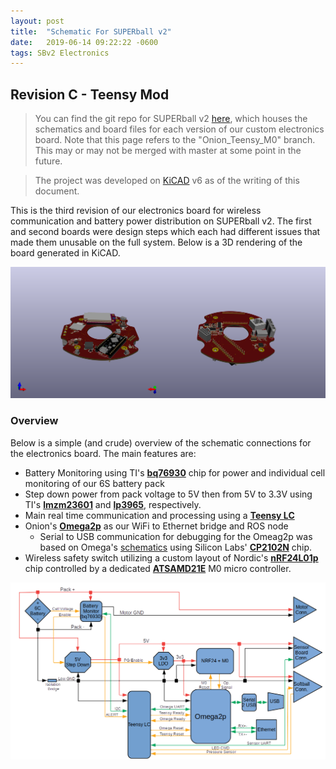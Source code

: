 ```yaml
---
layout: post
title:  "Schematic For SUPERball v2"
date:   2019-06-14 09:22:22 -0600
tags: SBv2 Electronics
---
```

## Revision C - Teensy Mod
> You can find the git repo for SUPERball v2 [here][Electronics Github], which houses the schematics and board files for each version of our custom electronics board. Note that this page refers to the "Onion_Teensy_M0" branch. This may or may not be merged with master at some point in the future.

> The project was developed on [KiCAD] v6 as of the writing of this document.

This is the third revision of our electronics board for wireless communication and battery power distribution on SUPERball v2. The first and second boards were design steps which each had different issues that made them unusable on the full system. Below is a 3D rendering of the board generated in KiCAD.

![3D Board](/assets/img/main_3D_combined.png "Top/Bottom Rendering of SBv2 Electronics Board")

### Overview

Below is a simple (and crude) overview of the schematic connections for the electronics board. The main features are:
* Battery Monitoring using TI's [**bq76930**][bq76930] chip for power and individual cell monitoring of our 6S battery pack
* Step down power from pack voltage to 5V then from 5V to 3.3V using TI's [**lmzm23601**][lmzm23601] and [**lp3965**][lp3965], respectively.
* Main real time communication and processing using a [**Teensy LC**][teensyLC]
* Onion's [**Omega2p**][omega2p] as our WiFi to Ethernet bridge and ROS node
  - Serial to USB communication for debugging for the Omeag2p was based on Omega's [schematics][onion schematic] using Silicon Labs' [**CP2102N**][cp2102n] chip.
* Wireless safety switch utilizing a custom layout of Nordic's [**nRF24L01p**][nRF24] chip controlled by a dedicated [**ATSAMD21E**][atsamd21e] M0 micro controller.

![Crude Electrical Diagram](/assets/img/SBv2_Electronics_Diagram.png "Electrical Diagram")

[Electronics Github]: https://github.com/JEB12345/superball_v2_electronics/tree/Onion_Teensy_M0
[KiCAD]: http://www.kicad-pcb.org/
[bq76930]: https://www.ti.com/lit/ds/symlink/bq76930.pdf
[lmzm23601]: http://www.ti.com/lit/ds/symlink/lmzm23601.pdf
[lp3965]: https://www.ti.com/lit/ds/symlink/lp3965.pdf
[teensyLC]: https://www.pjrc.com/teensy/teensyLC.html
[omega2p]: https://docs.onion.io/omega2-docs/omega2p.html
[onion schematic]: https://github.com/OnionIoT/Onion-Hardware/blob/master/Schematics/Omega-Expansion-Dock.pdf
[cp2102n]: http://www.silabs.com/support%20documents/technicaldocs/cp2102n-datasheet.pdf
[nRF24]: https://www.sparkfun.com/datasheets/Components/nRF24L01_prelim_prod_spec_1_2.pdf
[atsamd21e]: http://ww1.microchip.com/downloads/en/DeviceDoc/SAMD21-Family-DataSheet-DS40001882D.pdf

